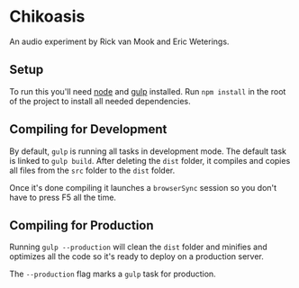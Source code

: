 Chikoasis
=========

An audio experiment by Rick van Mook and Eric Weterings.



Setup
-----
To run this you'll need [node](https://nodejs.org/) and [gulp](http://gulpjs.com/) installed.
Run `npm install` in the root of the project to install all needed dependencies.



Compiling for Development
-------------------------
By default, `gulp` is running all tasks in development mode. The default task is
linked to `gulp build`. After deleting the `dist` folder, it compiles and copies
all files from the `src` folder to the `dist` folder.

Once it's done compiling it launches a `browserSync` session so you don't have to
press F5 all the time.



Compiling for Production
------------------------
Running `gulp --production` will clean the `dist` folder and minifies
and optimizes all the code so it's ready to deploy on a production server.

The `--production` flag marks a `gulp` task for production.